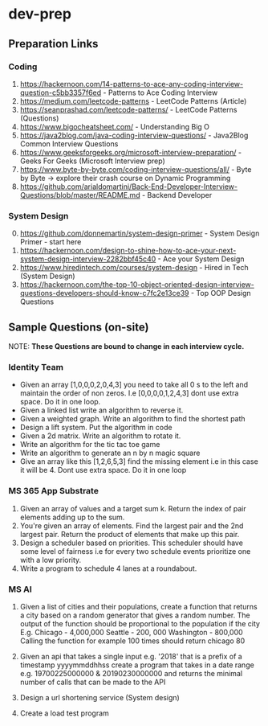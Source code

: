 # dev-prep

## Preparation Links
### Coding
1. https://hackernoon.com/14-patterns-to-ace-any-coding-interview-question-c5bb3357f6ed - Patterns to Ace Coding Interview
2. https://medium.com/leetcode-patterns - LeetCode Patterns (Article)
3. https://seanprashad.com/leetcode-patterns/ - LeetCode Patterns (Questions)
4. https://www.bigocheatsheet.com/ - Understanding Big O
5. https://java2blog.com/java-coding-interview-questions/ - Java2Blog Common Interview Questions
6. https://www.geeksforgeeks.org/microsoft-interview-preparation/ - Geeks For Geeks (Microsoft Interview prep)
7. https://www.byte-by-byte.com/coding-interview-questions/all/ - Byte by Byte -> explore their crash course on Dynamic Programming
8. https://github.com/arialdomartini/Back-End-Developer-Interview-Questions/blob/master/README.md - Backend Developer

### System Design
0. https://github.com/donnemartin/system-design-primer - System Design Primer - start here
1. https://hackernoon.com/design-to-shine-how-to-ace-your-next-system-design-interview-2282bbf45c40 - Ace your System Design
2. https://www.hiredintech.com/courses/system-design - Hired in Tech (System Design)
3. https://hackernoon.com/the-top-10-object-oriented-design-interview-questions-developers-should-know-c7fc2e13ce39 - Top OOP Design Questions


## Sample Questions (on-site) 
NOTE: **These Questions are bound to change in each interview cycle.**

### Identity Team
- Given an array [1,0,0,0,2,0,4,3] you need to take all 0 s to the left and maintain the order of non zeros. I.e [0,0,0,0,1,2,4,3] dont use extra space. Do it in one loop.
- Given a linked list write an algorithm to reverse it.
- Given a weighted graph. Write an algorithm to find the shortest path
- Design a lift system. Put the algorithm in code
- Given a 2d matrix. Write an algorithm to rotate it.
- Write an algorithm for the tic tac toe game
- Write an algorithm to generate an n by n magic square
- Give an array like this [1,2,6,5,3] find the missing element i.e in this case it will be 4. Dont use extra space. Do it in one loop

### MS 365 App Substrate
1. Given an array of values and a target sum k. Return the index of pair elements adding up to the sum.
2. You're given an array of elements. Find the largest pair and the 2nd largest pair. Return the product of elements that make up this pair.
3. Design a scheduler based on priorities. This scheduler should have some level of fairness i.e for every two schedule events prioritize one with a low priority.
4. Write a program to schedule 4 lanes at a roundabout.

### MS AI
1. Given a list of cities and their populations, create a function that returns a city based on a random generator that gives a random number. The output of the function should be proportional to the population if the city 
E.g. 
Chicago - 4,000,000
Seattle - 200, 000
Washington - 800,000
Calling the function for example 100 times should return chicago 80

2. Given an api that takes a single input e.g. '2018' that is a prefix of a timestamp yyyymmddhhss create a program that takes in a date range e.g. 19700225000000 & 20190230000000 and returns the minimal number of calls that can be made to the API

3. Design a url shortening service (System design) 

4. Create a load test program
